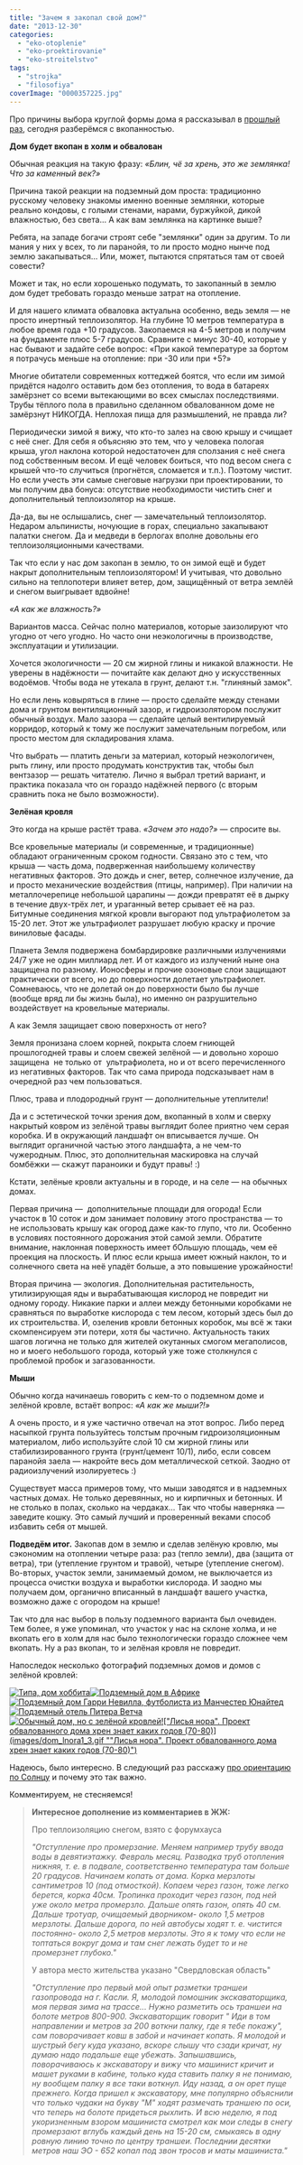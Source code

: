 ```yaml
---
title: "Зачем я закопал свой дом?"
date: "2013-12-30"
categories: 
  - "eko-otoplenie"
  - "eko-proektirovanie"
  - "eko-stroitelstvo"
tags: 
  - "strojka"
  - "filosofiya"
coverImage: "0000357225.jpg"
---
```


Про причины выбора круглой формы дома я рассказывал в [прошлый раз](http://svobodaiznutri.ru/?p=33), сегодня разберёмся с вкопанностью.

**Дом будет вкопан в холм и обвалован**

Обычная реакция на такую фразу: _«Блин, чё за хрень, это же землянка! Что за каменный век?»_

Причина такой реакции на подземный дом проста: традиционно русскому человеку знакомы именно военные землянки, которые реально кондовы, с голыми стенами, нарами, буржуйкой, дикой влажностью, без света... А как вам землянка на картинке выше?

Ребята, на западе богачи строят себе "землянки" один за другим. То ли мания у них у всех, то ли паранойя, то ли просто модно нынче под землю закапываться... Или, может, пытаются спрятаться там от своей совести?

Может и так, но если хорошенько подумать, то закопанный в землю дом будет требовать гораздо меньше затрат на отопление.

И для нашего климата обваловка актуальна особенно, ведь земля — не просто инертный теплоизолятор. На глубине 10 метров температура в любое время года +10 градусов. Закопаемся на 4-5 метров и получим на фундаменте плюс 5-7 градусов. Сравните с минус 30-40, которые у нас бывают и задайте себе вопрос: «При какой температуре за бортом я потрачусь меньше на отопление: при -30 или при +5?»

Многие обитатели современных коттеджей боятся, что если им зимой придётся надолго оставить дом без отопления, то вода в батареях замёрзнет со всеми вытекающими во всех смыслах последствиями. Трубы тёплого пола в правильно сделанном обвалованном доме не замёрзнут НИКОГДА. Неплохая пища для размышлений, не правда ли?

Периодически зимой я вижу, что кто-то залез на свою крышу и счищает с неё снег. Для себя я объясняю это тем, что у человека пологая крыша, угол наклона которой недостаточен для сползания с неё снега под собственным весом. И ещё человек боиться, что под весом снега с крышей что-то случиться (прогнётся, сломается и т.п.). Поэтому чистит. Но если учесть эти самые снеговые нагрузки при проектировании, то мы получим два бонуса: отсутствие необходимости чистить снег и дополнительный теплоизолятор на крыше.

Да-да, вы не ослышались, снег — замечательный теплоизолятор. Недаром альпинисты, ночующие в горах, специально закапывают палатки снегом. Да и медведи в берлогах вполне довольны его теплоизоляционными качествами.

Так что если у нас дом закопан в землю, то он зимой ещё и будет накрыт дополнительным теплоизолятором! И учитывая, что довольно сильно на теплопотери влияет ветер, дом, защищённый от ветра землёй и снегом выигрывает вдвойне!

_«А как же влажность?»_

Вариантов масса. Сейчас полно материалов, которые заизолируют что угодно от чего угодно. Но часто они неэкологичны в производстве, эксплуатации и утилизации.

Хочется экологичности — 20 см жирной глины и никакой влажности. Не уверены в надёжности — почитайте как делают дно у искусственных водоёмов. Чтобы вода не утекала в грунт, делают т.н. "глиняный замок".

Но если лень ковыряться в глине — просто сделайте между стенами дома и грунтом вентиляционный зазор, и гидроизолятором послужит обычный воздух. Мало зазора — сделайте целый вентилируемый корридор, который к тому же послужит замечательным погребом, или просто местом для складирования хлама.

Что выбрать — платить деньги за материал, который неэкологичен, рыть глину, или просто продумать конструктив так, чтобы был вентзазор — решать читателю. Лично я выбрал третий вариант, и практика показала что он гораздо надёжней первого (с вторым сравнить пока не было возможности).

**Зелёная кровля**

Это когда на крыше растёт трава. _«Зачем это надо?»_ — спросите вы.

Все кровельные материалы (и современные, и традиционные) обладают ограниченным сроком годности. Связано это с тем, что крыша — часть дома, подверженная наибольшему количеству негативных факторов. Это дождь и снег, ветер, солнечное излучение, да и просто механические воздействия (птицы, например). При наличии на металлочерепице небольшой царапины — дожди превратят её в дырку в течение двух-трёх лет, и ураганный ветер срывает её на раз. Битумные соединения мягкой кровли выгорают под ультрафиолетом за 15-20 лет. Этот же ультрафиолет разрушает любую краску и прочие виниловые фасады.

Планета Земля подвержена бомбардировке различными излучениями 24/7 уже не один миллиард лет. И от каждого из излучений ныне она защищена по разному. Ионосферы и прочие озоновые слои защищают практически от всего, но до поверхности долетает ультрафиолет. Сомневаюсь, что не долетай он до поверхности было бы лучше (вообще вряд ли бы жизнь была), но именно он разрушительно воздействует на кровельные материалы.

А как Земля защищает свою поверхность от него?

Земля пронизана слоем корней, покрыта слоем гниющей прошлогодней травы и слоем свежей зелёной — и довольно хорошо защищена  не только от  ультрафиолета, но и от всего перечисленного из негативных факторов. Так что сама природа подсказывает нам в очередной раз чем пользоваться.

Плюс, трава и плодородный грунт — дополнительные утеплители!

Да и с эстетической точки зрения дом, вкопанный в холм и сверху накрытый ковром из зелёной травы выглядит более приятно чем серая коробка. И в окружающий ландшафт он вписывается лучше. Он выглядит органичной частью этого ландшафта, а не чем-то чужеродным. Плюс, это дополнительная маскировка на случай бомбёжки — скажут параноики и будут правы! :)

Кстати, зелёные кровли актуальны и в городе, и на селе — на обычных домах.

Первая причина —  дополнительные площади для огорода! Если участок в 10 соток и дом занимает половину этого пространства — то не использовать крышу как огород даже как-то глупо, что ли. Особенно в условиях постоянного дорожания этой самой земли. Обратите внимание, наклонная поверхность имеет бОльшую площадь, чем её проекция на плоскость. И плюс если крыша имеет южный наклон, то и солнечного света на неё упадёт больше, а это повышение урожайности!

Вторая причина — экология. Дополнительная растительность, утилизирующая яды и вырабатывающая кислород не повредит ни одному городу. Никакие парки и аллеи между бетонными коробками не сравняться по выработке кислорода с тем лесом, который здесь был до их строительства. И, озеленив кровли бетонных коробок, мы всё ж таки скомпенсируем эти потери, хотя бы частично. Актуальность таких шагов логична не только для жителей окутанных смогом мегаполисов, но и моего небольшого города, который уже тоже столкнулся с проблемой пробок и загазованности.

**Мыши**

Обычно когда начинаешь говорить с кем-то о подземном доме и зелёной кровле, встаёт вопрос: _«А как же мыши?!»_

А очень просто, и я уже частично отвечал на этот вопрос. Либо перед насыпкой грунта пользуйтесь толстым прочным гидроизоляционным материалом, либо используйте слой 10 см жирной глины или стабилизированного грунта (грунт/цемент 10/1), либо, если совсем паранойя заела — накройте весь дом металлической сеткой. Заодно от радиоизлучений изолируетесь :)

Существует масса примеров тому, что мыши заводятся и в надземных частных домах. Не только деревянных, но и кирпичных и бетонных. И не столько в полах, сколько на чердаках... Так что чтобы наверняка — заведите кошку. Это самый лучший и проверенный веками способ избавить себя от мышей.

**Подведём итог.** Закопав дом в землю и сделав зелёную кровлю, мы сэкономим на отоплении четыре раза: раз (тепло земли), два (защита от ветра), три (утепление грунтом и травой), четыре (утепление снегом). Во-вторых, участок земли, занимаемый домом, не выключается из процесса очистки воздуха и выработки кислорода. И заодно мы получаем дом, органично вписанный в ландшафт вашего участка, возможно даже с огородом на крыше!

Так что для нас выбор в пользу подземного варианта был очевиден. Тем более, я уже упоминал, что участок у нас на склоне холма, и не вкопать его в холм для нас было технологически гораздо сложнее чем вкопать. Ну а раз вкопан, то и зелёная кровля не повредит.

Напоследок несколько фотографий подземных домов и домов с зелёной кровлей:

[![Типа, дом хоббита](images/1023680_.jpg "Типа, дом хоббита")](http://svobodaiznutri.ru/wp-content/uploads/2013/12/1023680_.jpg)[![Подземный дом в Африке](images/FRANK-LLOYD-WRIGHT-FALLINGW.jpg "Подземный дом в Африке")](http://svobodaiznutri.ru/wp-content/uploads/2013/12/FRANK-LLOYD-WRIGHT-FALLINGW.jpg)[![Подземный дом Гарри Невилла, футболиста из Манчестер Юнайтед](images/13391_3_bolton_ecohouse3big.jpg "Подземный дом Гарри Невилла, футболиста из Манчестер Юнайтед")](http://svobodaiznutri.ru/wp-content/uploads/2013/12/13391_3_bolton_ecohouse3big.jpg)[![Подземный отель Питера Ветча](images/2011-10-03_33_1.jpg "Подземный отель Питера Ветча")](http://svobodaiznutri.ru/wp-content/uploads/2013/12/2011-10-03_33_1.jpg)[![Обычный дом, но с зелёной кровлей](images/americangreenroof.jpg "Обычный дом, но с зелёной кровлей")](http://svobodaiznutri.ru/wp-content/uploads/2013/12/americangreenroof.jpg)[!["Лисья нора". Проект обвалованного дома хрен знает каких годов (70-80)](images/dom_lnora1_3.gif ""Лисья нора". Проект обвалованного дома хрен знает каких годов (70-80)")](http://svobodaiznutri.ru/wp-content/uploads/2013/12/dom_lnora1_3.gif)

Надеюсь, было интересно. В следующий раз расскажу [про ориентацию по Солнцу](http://svobodaiznutri.ru/?p=31) и почему это так важно.

Комментируем, не стесняемся!

> **Интересное дополнение из комментариев в ЖЖ:**
> 
> Про теплоизоляцию снегом, взято с форумхауса
> 
> _"Отступление про промерзание. Меняем например трубу ввода воды в девятиэтажку. Февраль месяц. Разводка труб отопления нижняя, т. е. в подвале, соответственно температура там больше 20 градусов. Начинаем копать от дома. Корка мерзлоты сантиметров 10 (под отмосткой). Копаем через газон, тоже легко берется, корка 40см. Тропинка проходит через газон, под ней уже около метра промерзло. Дальше опять газон, опять 40 см. Дальше тротуар, очищаемый дворником- около 1,5 метров мерзлоты. Дальше дорога, по ней автобусы ходят т. е. чистится постоянно- около 2,5 метров мерзлоты. Это я к тому что если не топтаться вокруг дома и там снег лежать будет то и не промерзнет глубоко."_
> 
> У автора место жительства указано "Свердловская область"
> 
> _"Отступление про первый мой опыт разметки траншеи газопровода на г. Касли. Я, молодой помошник экскаваторщика, моя первая зима на трассе... Нужно разметить ось траншеи на болоте метров 800-900. Экскаваторщик говорит " Иди в том направлении и метров за 200 воткни палку, где я тебе покажу", сам поворачивает ковш в забой и начинает копать. Я молодой и шустрый бегу куда указано, вскоре слышу что сзади кричат, ну думаю надо подальше еще убежать. Запышавшись, поворачиваюсь к экскаватору и вижу что машинист кричит и машет руками в кабине, только куда ставить палку я не понимаю, ну вообщем палку я все таки воткнул. Иду назад, а он орет пуще прежнего. Когда пришел к экскаватору, мне популярно объяснили что только чудаки на букву "М" ходят размечать траншею по оси, что теперь на болоте придеться рыхлить. И всю неделю, я под укоризненным взором машиниста смотрел как мои следы в снегу промерзают вглубь каждый день на 15-20 см, смыкаясь в одну ровную линию точно по центру траншеи. Последнии десятки метров наш ЭО - 652 копал под звон тросов и маты машиниста."_
